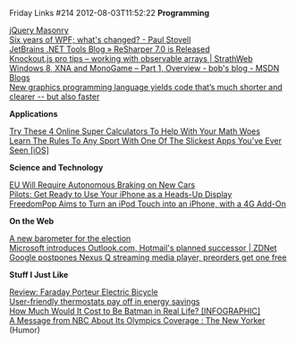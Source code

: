Friday Links #214
2012-08-03T11:52:22
**Programming**

[jQuery Masonry](http://masonry.desandro.com/docs/intro.html)   
[Six years of WPF; what's changed? - Paul Stovell](http://www.paulstovell.com/six-years-of-wpf)   
[JetBrains .NET Tools Blog » ReSharper 7.0 is Released](http://blogs.jetbrains.com/dotnet/2012/07/resharper-70-is-released/)   
[Knockout.js pro tips – working with observable arrays | StrathWeb](http://www.strathweb.com/2012/07/knockout-js-pro-tips-working-with-observable-arrays/)   
[Windows 8, XNA and MonoGame – Part 1, Overview - bob's blog - MSDN Blogs](http://blogs.msdn.com/b/bobfamiliar/archive/2012/08/01/windows-8-xna-and-monogame-part-1-overview.aspx)   
[New graphics programming language yields code that’s much shorter and clearer -- but also faster](http://www.sciencedaily.com/releases/2012/08/120801185155.htm)

**Applications**

[Try These 4 Online Super Calculators To Help With Your Math Woes](http://www.makeuseof.com/tag/4-online-super-calculators-math-woes/)   
[Learn The Rules To Any Sport With One Of The Slickest Apps You’ve Ever Seen [iOS]](http://www.makeuseof.com/tag/learn-rules-sport-slickest-apps-ios/)

**Science and Technology**

[EU Will Require Autonomous Braking on New Cars](http://www.wired.com/autopia/2012/08/eu-autonomous-braking-law/)   
[Pilots: Get Ready to Use Your iPhone as a Heads-Up Display](http://www.wired.com/autopia/2012/07/iphone-heads-up-display/)   
[FreedomPop Aims to Turn an iPod Touch into an iPhone, with a 4G Add-On](http://allthingsd.com/20120731/freedompop-aims-to-turn-an-ipod-touch-into-an-iphone-with-a-4g-add-on/)

**On the Web**

[A new barometer for the election](http://blog.twitter.com/2012/08/a-new-barometer-for-election.html)   
[Microsoft introduces Outlook.com, Hotmail's planned successor | ZDNet](http://www.zdnet.com/microsoft-introduces-outlook-com-hotmails-planned-successor-7000001888/)   
[Google postpones Nexus Q streaming media player, preorders get one free](http://news.consumerreports.org/electronics/2012/08/google-postpones-orb-like-nexus-q-streaming-media-player.html?EXTKEY=I72RSE0)

**Stuff I Just Like**

[Review: Faraday Porteur Electric Bicycle](http://www.wired.com/reviews/2012/08/faraday-porteur/)   
[User-friendly thermostats pay off in energy savings](http://news.consumerreports.org/home/2012/08/new-thermostat-ratings-from-consumer-reports.html?EXTKEY=I72RSHA)   
[How Much Would It Cost to Be Batman in Real Life? [INFOGRAPHIC]](http://mashable.com/2012/07/30/how-much-would-it-cost-to-be-batman/)   
[A Message from NBC About Its Olympics Coverage : The New Yorker](http://www.newyorker.com/online/blogs/borowitzreport/2012/07/a-message-from-nbc-about-its-olympics-coverage.html) (Humor)

